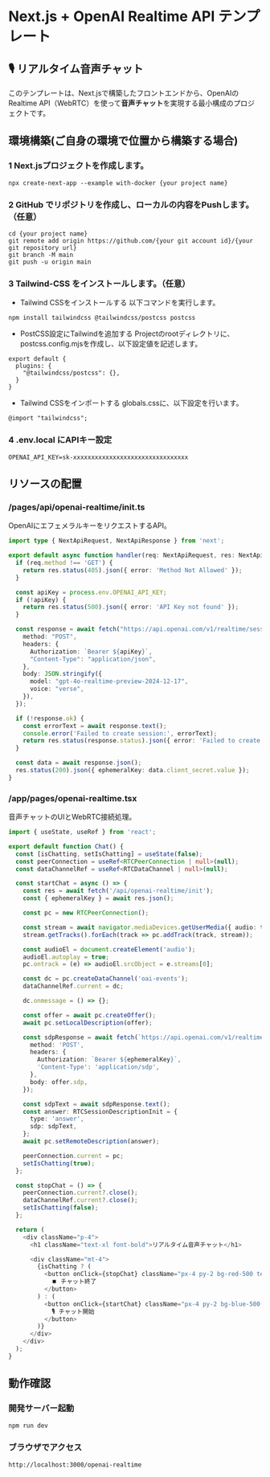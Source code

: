 # Next.js + OpenAI Realtime API テンプレート

## 🎙️ リアルタイム音声チャット
このテンプレートは、Next.jsで構築したフロントエンドから、OpenAIのRealtime API（WebRTC）を使って**音声チャット**を実現する最小構成のプロジェクトです。

## 環境構築(ご自身の環境で位置から構築する場合)
### 1 Next.jsプロジェクトを作成します。
```shell
npx create-next-app --example with-docker {your project name}
```

### 2 GitHub でリポジトリを作成し、ローカルの内容をPushします。（任意）
```shell
cd {your project name}
git remote add origin https://github.com/{your git account id}/{your git repository url}
git branch -M main
git push -u origin main
```

### 3 Tailwind-CSS をインストールします。（任意）
- Tailwind CSSをインストールする
以下コマンドを実行します。
```shell
npm install tailwindcss @tailwindcss/postcss postcss
```

- PostCSS設定にTailwindを追加する
Projectのrootディレクトリに、postcss.config.mjsを作成し、以下設定値を記述します。
```shell
export default {
  plugins: {
    "@tailwindcss/postcss": {},
  }
}
```

- Tailwind CSSをインポートする
globals.cssに、以下設定を行います。
```
@import "tailwindcss";
```

### 4 .env.local にAPIキー設定
```env
OPENAI_API_KEY=sk-xxxxxxxxxxxxxxxxxxxxxxxxxxxxxxxx
```

## リソースの配置
### /pages/api/openai-realtime/init.ts
OpenAIにエフェメラルキーをリクエストするAPI。

```typescript
import type { NextApiRequest, NextApiResponse } from 'next';

export default async function handler(req: NextApiRequest, res: NextApiResponse) {
  if (req.method !== 'GET') {
    return res.status(405).json({ error: 'Method Not Allowed' });
  }

  const apiKey = process.env.OPENAI_API_KEY;
  if (!apiKey) {
    return res.status(500).json({ error: 'API Key not found' });
  }

  const response = await fetch("https://api.openai.com/v1/realtime/sessions", {
    method: "POST",
    headers: {
      Authorization: `Bearer ${apiKey}`,
      "Content-Type": "application/json",
    },
    body: JSON.stringify({
      model: "gpt-4o-realtime-preview-2024-12-17",
      voice: "verse",
    }),
  });

  if (!response.ok) {
    const errorText = await response.text();
    console.error('Failed to create session:', errorText);
    return res.status(response.status).json({ error: 'Failed to create session', details: errorText });
  }

  const data = await response.json();
  res.status(200).json({ ephemeralKey: data.client_secret.value });
}
```

### /app/pages/openai-realtime.tsx
音声チャットのUIとWebRTC接続処理。
```typescript
import { useState, useRef } from 'react';

export default function Chat() {
  const [isChatting, setIsChatting] = useState(false);
  const peerConnection = useRef<RTCPeerConnection | null>(null);
  const dataChannelRef = useRef<RTCDataChannel | null>(null);

  const startChat = async () => {
    const res = await fetch('/api/openai-realtime/init');
    const { ephemeralKey } = await res.json();

    const pc = new RTCPeerConnection();

    const stream = await navigator.mediaDevices.getUserMedia({ audio: true });
    stream.getTracks().forEach(track => pc.addTrack(track, stream));

    const audioEl = document.createElement('audio');
    audioEl.autoplay = true;
    pc.ontrack = (e) => audioEl.srcObject = e.streams[0];

    const dc = pc.createDataChannel('oai-events');
    dataChannelRef.current = dc;

    dc.onmessage = () => {};

    const offer = await pc.createOffer();
    await pc.setLocalDescription(offer);

    const sdpResponse = await fetch(`https://api.openai.com/v1/realtime?model=gpt-4o-realtime-preview-2024-12-17`, {
      method: 'POST',
      headers: {
        Authorization: `Bearer ${ephemeralKey}`,
        'Content-Type': 'application/sdp',
      },
      body: offer.sdp,
    });

    const sdpText = await sdpResponse.text();
    const answer: RTCSessionDescriptionInit = {
      type: 'answer',
      sdp: sdpText,
    };
    await pc.setRemoteDescription(answer);

    peerConnection.current = pc;
    setIsChatting(true);
  };

  const stopChat = () => {
    peerConnection.current?.close();
    dataChannelRef.current?.close();
    setIsChatting(false);
  };

  return (
    <div className="p-4">
      <h1 className="text-xl font-bold">リアルタイム音声チャット</h1>

      <div className="mt-4">
        {isChatting ? (
          <button onClick={stopChat} className="px-4 py-2 bg-red-500 text-white rounded">
            ⏹️ チャット終了
          </button>
        ) : (
          <button onClick={startChat} className="px-4 py-2 bg-blue-500 text-white rounded">
            🎙️ チャット開始
          </button>
        )}
      </div>
    </div>
  );
}
```

## 動作確認
### 開発サーバー起動
```bash
npm run dev
```

### ブラウザでアクセス
```
http://localhost:3000/openai-realtime
```
